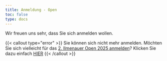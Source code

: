 ```yaml
---
title: Anmeldung - Open
toc: false
type: docs
---
```


Wir freuen uns sehr, dass Sie sich anmelden wollen.

{{< callout type="error" >}}
Sie können sich nicht mehr anmelden. Möchten Sie sich vielleicht für das [2. Ilmenauer Open 2025 anmelden](../2025/anmeldung.md)? Klicken Sie dazu einfach [HIER](../2025/anmeldung.md)
{{< /callout >}}

